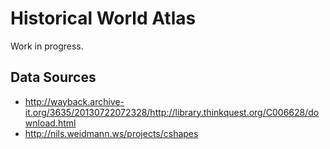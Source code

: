 # Historical World Atlas

Work in progress.

## Data Sources

- http://wayback.archive-it.org/3635/20130722072328/http://library.thinkquest.org/C006628/download.html
- http://nils.weidmann.ws/projects/cshapes